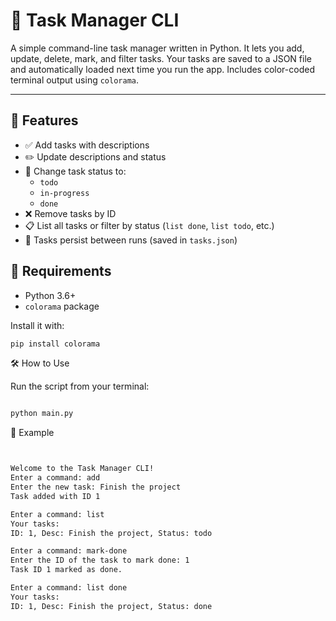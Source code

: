 # 📝 Task Manager CLI

A simple command-line task manager written in Python. It lets you add, update, delete, mark, and filter tasks. Your tasks are saved to a JSON file and automatically loaded next time you run the app. Includes color-coded terminal output using `colorama`.

---

## 🚀 Features

- ✅ Add tasks with descriptions
- ✏️ Update descriptions and status
- 🔄 Change task status to:
  - `todo`
  - `in-progress`
  - `done`
- ❌ Remove tasks by ID
- 📋 List all tasks or filter by status (`list done`, `list todo`, etc.)
- 💾 Tasks persist between runs (saved in `tasks.json`)

## 🧰 Requirements

- Python 3.6+
- `colorama` package

Install it with:

```bash
pip install colorama
```
🛠️ How to Use


Run the script from your terminal:
```bash

python main.py
```

🧪 Example
```bash


Welcome to the Task Manager CLI!
Enter a command: add
Enter the new task: Finish the project
Task added with ID 1

Enter a command: list
Your tasks:
ID: 1, Desc: Finish the project, Status: todo

Enter a command: mark-done
Enter the ID of the task to mark done: 1
Task ID 1 marked as done.

Enter a command: list done
Your tasks:
ID: 1, Desc: Finish the project, Status: done
```
